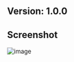 ## Version: 1.0.0

## Screenshot
![image](https://github.com/user-attachments/assets/59186867-ac90-4c57-8cd1-1d0991638883)

